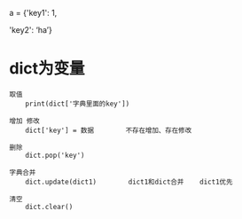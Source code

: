 a = {'key1': 1,

'key2': ‘ha’}



# dict为变量

    取值
        print(dict['字典里面的key'])

    增加 修改
        dict['key'] = 数据        不存在增加、存在修改

    删除
        dict.pop('key')

    字典合并
        dict.update(dict1)        dict1和dict合并    dict1优先

    清空
        dict.clear() 